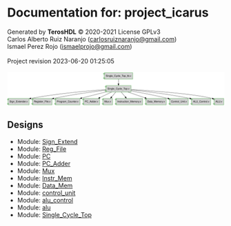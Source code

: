 # Documentation for: project_icarus

Generated by **TerosHDL** © 2020-2021 License GPLv3<br>Carlos Alberto Ruiz Naranjo (carlosruiznaranjo@gmail.com)<br>Ismael Perez Rojo (ismaelprojo@gmail.com)<br><br>Project revision 2023-06-20 01:25:05<br><br>
![system](./doc_internal/dependency_graph.svg "System")
## Designs

- Module: [Sign_Extend ](./doc_internal/Sign_Extender.md)
- Module: [Reg_File ](./doc_internal/Register_File.md)
- Module: [PC ](./doc_internal/Program_Counter.md)
- Module: [PC_Adder ](./doc_internal/PC_Adder.md)
- Module: [Mux ](./doc_internal/Mux.md)
- Module: [Instr_Mem ](./doc_internal/Instruction_Memory.md)
- Module: [Data_Mem ](./doc_internal/Data_Memory.md)
- Module: [control_unit ](./doc_internal/Control_Unit.md)
- Module: [alu_control ](./doc_internal/ALU_Control.md)
- Module: [alu ](./doc_internal/ALU.md)
- Module: [Single_Cycle_Top ](./doc_internal/Single_Cycle_Top.md)

